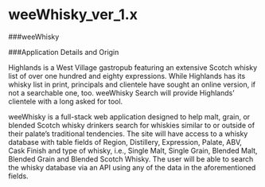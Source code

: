 # weeWhisky_ver_1.x

###weeWhisky

###Application Details and Origin

Highlands is a West Village gastropub featuring an extensive Scotch whisky list of over one hundred and eighty expressions. While Highlands has its whisky list in print, principals and clientele have sought an online version, if not a searchable one, too. weeWhisky Search will provide Highlands’ clientele with a long asked for tool.

weeWhisky is a full-stack web application designed to help malt, grain, or blended Scotch whisky drinkers search for whiskies similar to or outside of their palate’s traditional tendencies. The site will have access to a whisky database with table fields of Region, Distillery, Expression, Palate, ABV, Cask Finish and type of whisky, i.e., Single Malt, Single Grain, Blended Malt, Blended Grain and Blended Scotch Whisky. The user will be able to search the whisky database via an API using any of the data in the aforementioned fields.
